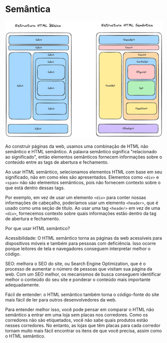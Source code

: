 # Semântica

![Semântica HTML](html-semantico.png)

Ao construir páginas da web, usamos uma combinação de HTML não semântico e HTML semântico. A palavra semântico significa "relacionado ao significado", então elementos semânticos fornecem informações sobre o conteúdo entre as tags de abertura e fechamento.

Ao usar HTML semântico, selecionamos elementos HTML com base em seu significado, não em como eles são apresentados. Elementos como `<div>` e `<span>` não são elementos semânticos, pois não fornecem contexto sobre o que está dentro dessas tags.

Por exemplo, em vez de usar um elemento `<div>` para conter nossas informações de cabeçalho, poderíamos usar um elemento `<header>`, que é usado como uma seção de título. Ao usar uma tag `<header>` em vez de uma `<div>`, fornecemos contexto sobre quais informações estão dentro da tag de abertura e fechamento.

Por que usar HTML semântico?

Acessibilidade: O HTML semântico torna as páginas da web acessíveis para dispositivos móveis e também para pessoas com deficiência. Isso ocorre porque leitores de tela e navegadores conseguem interpretar melhor o código.

SEO: melhora o SEO do site, ou Search Engine Optimization, que é o processo de aumentar o número de pessoas que visitam sua página da web. Com um SEO melhor, os mecanismos de busca conseguem identificar melhor o conteúdo do seu site e ponderar o conteúdo mais importante adequadamente.

Fácil de entender: o HTML semântico também torna o código-fonte do site mais fácil de ler para outros desenvolvedores da web.

Para entender melhor isso, você pode pensar em comparar o HTML não semântico a entrar em uma loja sem placas nos corredores. Como os corredores não são etiquetados, você não sabe quais produtos estão nesses corredores. No entanto, as lojas que têm placas para cada corredor tornam muito mais fácil encontrar os itens de que você precisa, assim como o HTML semântico.
